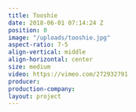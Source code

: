 ```yaml
---
title: Tooshie
date: 2018-06-01 07:14:24 Z
position: 0
image: "/uploads/tooshie.jpg"
aspect-ratio: 7-5
align-vertical: middle
align-horizontal: center
size: medium
video: https://vimeo.com/272932791
producer: 
production-company: 
layout: project
---
```


